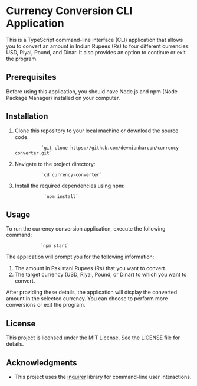 # Currency Conversion CLI Application

This is a TypeScript command-line interface (CLI) application that allows you to convert an amount in Indian Rupees (Rs) to four different currencies: USD, Riyal, Pound, and Dinar. It also provides an option to continue or exit the program.

## Prerequisites

Before using this application, you should have Node.js and npm (Node Package Manager) installed on your computer.

## Installation

1. Clone this repository to your local machine or download the source code.

                 `git clone https://github.com/devmianharoon/currency-converter.git`

2. Navigate to the project directory:

                 `cd currency-converter`

3. Install the required dependencies using npm:

                  `npm install`


## Usage

To run the currency conversion application, execute the following command:

                 `npm start`


The application will prompt you for the following information:

1. The amount in Pakistani Rupees (Rs) that you want to convert.
2. The target currency (USD, Riyal, Pound, or Dinar) to which you want to convert.

After providing these details, the application will display the converted amount in the selected currency. You can choose to perform more conversions or exit the program.

## License

This project is licensed under the MIT License. See the [LICENSE](LICENSE) file for details.

## Acknowledgments

- This project uses the [inquirer](https://www.npmjs.com/package/inquirer) library for command-line user interactions.


